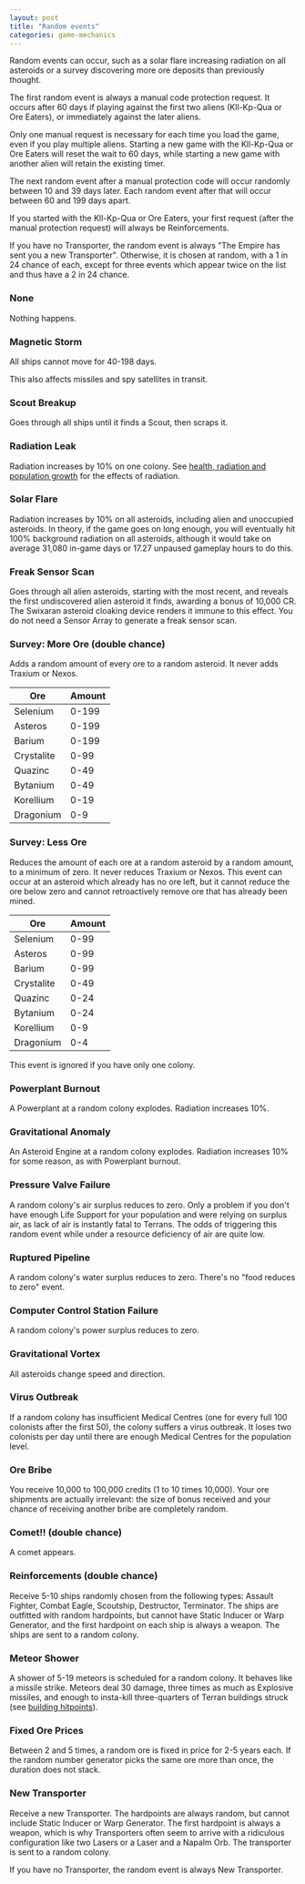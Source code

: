 ```yaml
---
layout: post
title: "Random events"
categories: game-mechanics
---
```


Random events can occur, such as a solar flare increasing radiation on all
asteroids or a survey discovering more ore deposits than previously thought.

The first random event is always a manual code protection request. It occurs
after 60 days if playing against the first two aliens (Kll-Kp-Qua or Ore
Eaters), or immediately against the later aliens.

Only one manual request is necessary for each time you load the game, even if
you play multiple aliens.  Starting a new game with the Kll-Kp-Qua or Ore Eaters
will reset the wait to 60 days, while starting a new game with another alien
will retain the existing timer.

The next random event after a manual protection code will occur randomly
between 10 and 39 days later. Each random event after that will occur between 60
and 199 days apart.

If you started with the Kll-Kp-Qua or Ore Eaters, your first request (after the
manual protection request) will always be Reinforcements.

If you have no Transporter, the random event is always "The Empire has sent
you a new Transporter". Otherwise, it is chosen at random, with a 1 in 24
chance of each, except for three events which appear twice on the list and
thus have a 2 in 24 chance.

### None

Nothing happens.

### Magnetic Storm

All ships cannot move for 40-198 days.

This also affects missiles and spy satellites in transit.

### Scout Breakup

Goes through all ships until it finds a Scout, then scraps it.

### Radiation Leak

Radiation increases by 10% on one colony. See
[health, radiation and population growth](../game-mechanics/health-radiation-and-population-growth.html)
for the effects of radiation.

### Solar Flare

Radiation increases by 10% on all asteroids, including alien and unoccupied
asteroids. In theory, if the game goes on long enough, you will eventually hit
100% background radiation on all asteroids, although it would take on average
31,080 in-game days or 17.27 unpaused gameplay hours to do this.

### Freak Sensor Scan

Goes through all alien asteroids, starting with the most recent, and reveals the
first undiscovered alien asteroid it finds, awarding a bonus of 10,000 CR. The
Swixaran asteroid cloaking device renders it immune to this effect. You do not
need a Sensor Array to generate a freak sensor scan.

### Survey: More Ore (double chance)

Adds a random amount of every ore to a random asteroid. It never adds Traxium or
Nexos.

| Ore        | Amount |
|------------|--------|
| Selenium   |  0-199 |
| Asteros    |  0-199 |
| Barium     |  0-199 |
| Crystalite |   0-99 |
| Quazinc    |   0-49 |
| Bytanium   |   0-49 |
| Korellium  |   0-19 |
| Dragonium  |    0-9 |

### Survey: Less Ore

Reduces the amount of each ore at a random asteroid by a random amount, to a
minimum of zero. It never reduces Traxium or Nexos. This event can occur at an
asteroid which already has no ore left, but it cannot reduce the ore below zero
and cannot retroactively remove ore that has already been mined.

| Ore        | Amount |
|------------|--------|
| Selenium   |   0-99 |
| Asteros    |   0-99 |
| Barium     |   0-99 |
| Crystalite |   0-49 |
| Quazinc    |   0-24 |
| Bytanium   |   0-24 |
| Korellium  |    0-9 |
| Dragonium  |    0-4 |

This event is ignored if you have only one colony.

### Powerplant Burnout

A Powerplant at a random colony explodes. Radiation increases 10%.

### Gravitational Anomaly

An Asteroid Engine at a random colony explodes. Radiation increases 10%
for some reason, as with Powerplant burnout.

### Pressure Valve Failure

A random colony's air surplus reduces to zero. Only a problem if you don't have
enough Life Support for your population and were relying on surplus air, as lack
of air is instantly fatal to Terrans. The odds of triggering this random event
while under a resource deficiency of air are quite low.

### Ruptured Pipeline

A random colony's water surplus reduces to zero. There's no "food reduces to
zero" event.

### Computer Control Station Failure

A random colony's power surplus reduces to zero.

### Gravitational Vortex

All asteroids change speed and direction.

### Virus Outbreak

If a random colony has insufficient Medical Centres (one for every full 100
colonists after the first 50), the colony suffers a virus outbreak. It loses two
colonists per day until there are enough Medical Centres for the population
level.

### Ore Bribe

You receive 10,000 to 100,000 credits (1 to 10 times 10,000). Your ore shipments
are actually irrelevant: the size of bonus received and your chance of receiving
another bribe are completely random.

### Comet!! (double chance)

A comet appears.

### Reinforcements (double chance)

Receive 5-10 ships randomly chosen from the following types:
Assault Fighter, Combat Eagle, Scoutship, Destructor, Terminator. The ships
are outfitted with random hardpoints, but cannot have Static Inducer or
Warp Generator, and the first hardpoint on each ship is always a weapon.
The ships are sent to a random colony.

### Meteor Shower

A shower of 5-19 meteors is scheduled for a random colony. It behaves like
a missile strike. Meteors deal 30 damage, three times as much as Explosive
missiles, and enough to insta-kill three-quarters of Terran buildings struck
(see [building hitpoints](building-hitpoints.html)).

### Fixed Ore Prices

Between 2 and 5 times, a random ore is fixed in price for 2-5 years each.
If the random number generator picks the same ore more than once, the
duration does not stack.

### New Transporter

Receive a new Transporter. The hardpoints are always random, but cannot include
Static Inducer or Warp Generator. The first hardpoint is always a weapon, which
is why Transporters often seem to arrive with a ridiculous configuration like
two Lasers or a Laser and a Napalm Orb. The transporter is sent to a random
colony.

If you have no Transporter, the random event is always New Transporter.
